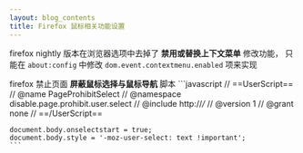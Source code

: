 ```yaml
---
layout: blog_contents
title: Firefox 鼠标相关功能设置
---
```


firefox nightly 版本在浏览器选项中去掉了 __禁用或替换上下文菜单__ 修改功能，
只能在 `about:config` 中修改 `dom.event.contextmenu.enabled` 项来实现

firefox 禁止页面 __屏蔽鼠标选择与鼠标导航__ 脚本
    ```javascript
    // ==UserScript==
    // @name        PageProhibitSelect
    // @namespace   disable.page.prohibit.user.select
    // @include     http://*/*
    // @version     1
    // @grant       none
    // ==/UserScript==

    document.body.onselectstart = true;
    document.body.style = '-moz-user-select: text !important';
    ```
